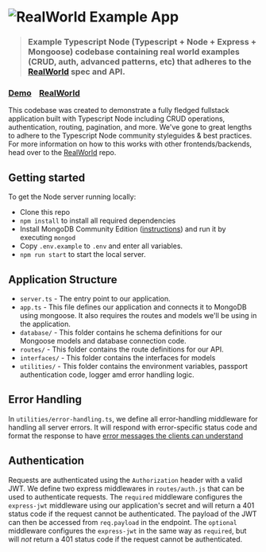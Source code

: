 # ![RealWorld Example App](logo.png)

> ### Example Typescript Node (Typescript + Node + Express + Mongoose) codebase containing real world examples (CRUD, auth, advanced patterns, etc) that adheres to the [RealWorld](https://github.com/gothinkster/realworld) spec and API.

### [Demo]()&nbsp;&nbsp;&nbsp;&nbsp;[RealWorld](https://github.com/gothinkster/realworld)

This codebase was created to demonstrate a fully fledged fullstack application built with Typescript Node including CRUD operations, authentication, routing, pagination, and more.
We've gone to great lengths to adhere to the Typescript Node community styleguides & best practices.
For more information on how to this works with other frontends/backends, head over to the [RealWorld](https://github.com/gothinkster/realworld) repo.


## Getting started

To get the Node server running locally:
- Clone this repo
- `npm install` to install all required dependencies
- Install MongoDB Community Edition ([instructions](https://docs.mongodb.com/manual/installation/#tutorials)) and run it by executing `mongod`
- Copy `.env.example` to `.env` and enter all variables.
- `npm run start` to start the local server.

## Application Structure

- `server.ts` - The entry point to our application.
- `app.ts` - This file defines our application and connects it to MongoDB using mongoose. It also requires the routes and models we'll be using in the application.
- `database/` - This folder contains he schema definitions for our Mongoose models and database connection code.
- `routes/` - This folder contains the route definitions for our API.
- `interfaces/` - This folder contains the interfaces for models
- `utilities/` - This folder contains the environment variables, passport authentication code, logger amd error handling logic.

## Error Handling

In `utilities/error-handling.ts`, we define all error-handling middleware for handling all server errors. It will respond with error-specific status code and format the response to have [error messages the clients can understand](https://github.com/gothinkster/realworld/blob/master/API.md#errors-and-status-codes)

## Authentication

Requests are authenticated using the `Authorization` header with a valid JWT. We define two express middlewares in `routes/auth.js` that can be used to authenticate requests. The `required` middleware configures the `express-jwt` middleware using our application's secret and will return a 401 status code if the request cannot be authenticated. The payload of the JWT can then be accessed from `req.payload` in the endpoint. The `optional` middleware configures the `express-jwt` in the same way as `required`, but will *not* return a 401 status code if the request cannot be authenticated.
